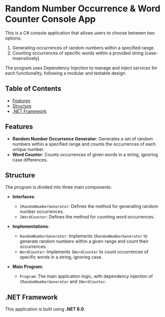 # Random Number Occurrence & Word Counter Console App

This is a C# console application that allows users to choose between two options:
1. Generating occurrences of random numbers within a specified range.
2. Counting occurrences of specific words within a provided string (case-insensitively).

The program uses Dependency Injection to manage and inject services for each functionality, following a modular and testable design.

## Table of Contents
- [Features](#features)
- [Structure](#structure)
- [.NET Framework](#net-framework)

## Features

- **Random Number Occurrence Generator**: Generates a set of random numbers within a specified range and counts the occurrences of each unique number.
- **Word Counter**: Counts occurrences of given words in a string, ignoring case differences.

## Structure

The program is divided into three main components:

- **Interfaces**:
  - `IRandomNumberGenerator`: Defines the method for generating random number occurrences.
  - `IWordCounter`: Defines the method for counting word occurrences.

- **Implementations**:
  - `RandomNumberGenerator`: Implements `IRandomNumberGenerator` to generate random numbers within a given range and count their occurrences.
  - `WordCounter`: Implements `IWordCounter` to count occurrences of specific words in a string, ignoring case.

- **Main Program**:
  - `Program`: The main application logic, with dependency injection of `IRandomNumberGenerator` and `IWordCounter`.

## .NET Framework

This application is built using **.NET 8.0**.
